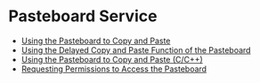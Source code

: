 # Pasteboard Service<!--pasteboard-->

- [Using the Pasteboard to Copy and Paste](use_pasteboard_to_copy_and_paste.md)
- [Using the Delayed Copy and Paste Function of the Pasteboard](pasteboard-time-lapse-copy-and-paste.md)
- [Using the Pasteboard to Copy and Paste (C/C++)](native-use-pasteboard.md)
- [Requesting Permissions to Access the Pasteboard](get-pastedata-permission-guidelines.md)
